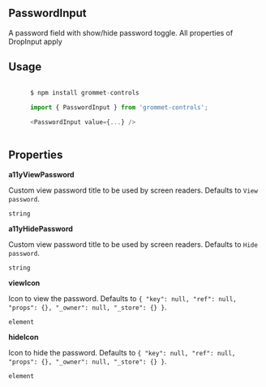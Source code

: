 ## PasswordInput
A password field with show/hide password toggle.
      All properties of DropInput apply
      

## Usage

```javascript

      $ npm install grommet-controls 
 
      import { PasswordInput } from 'grommet-controls'; 

      <PasswordInput value={...} />
    
```

## Properties

**a11yViewPassword**

Custom view password title to be used by screen readers. Defaults to `View password`.

```
string
```

**a11yHidePassword**

Custom view password title to be used by screen readers. Defaults to `Hide password`.

```
string
```

**viewIcon**

Icon to view the password. Defaults to `{
  "key": null,
  "ref": null,
  "props": {},
  "_owner": null,
  "_store": {}
}`.

```
element
```

**hideIcon**

Icon to hide the password. Defaults to `{
  "key": null,
  "ref": null,
  "props": {},
  "_owner": null,
  "_store": {}
}`.

```
element
```
  